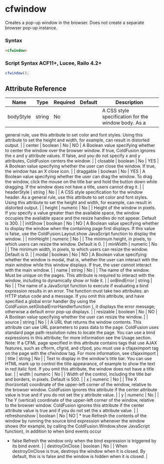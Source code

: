 # cfwindow

Creates a pop-up window in the browser. Does not create a 
 separate browser pop-up instance.

### Syntax

```html
<cfwindow>
```

### Script Syntax ACF11+, Lucee, Railo 4.2+

```javascript
cfwindow();
```

## Attribute Reference

| Name | Type | Required | Default | Description |
| --- | --- | --- | --- | --- |
| bodyStyle | string | No |  | A CSS style specification for the window body. As a 
 general rule, use this attribute to set color and 
 font styles. Using this attribute to set the height 
 and width, for example, can result in distorted output. |
| center | boolean | No | NO | A Boolean value specifying whether to center
 the window over the browser window.
If true, ColdFusion ignores the x and y
 attribute values.
If false, and you do not specify x and y
 attributes, ColdFusion centers the window. |
| closable | boolean | No | YES | A Boolean value specifying whether the user can 
 close the window. If true, the window has an X 
 close icon. |
| draggable | boolean | No | YES | A Boolean value specifying whether the user can 
 drag the window. To drag the window, click the 
 mouse on the title bar and hold the button down 
 while dragging. If the window does not have a 
 title, users cannot drag it. |
| headerStyle | string | No |  | A CSS style specification for the window header. 
 As a general rule, use this attribute to set 
 color and font styles. Using this attribute to 
 set the height and width, for example, can 
 result in distorted output. |
| height | numeric | No |  | Height of the window in pixels. If you specify 
 a value greater than the available space, the 
 window occupies the available space and the 
 resize handles do not appear. Default is 300. |
| initShow | boolean | No | NO | A Boolean value specifying whether to display 
 the window when the containing page first displays. 
 If this value is false, use the 
 ColdFusion.Layout.show JavaScript function to 
 display the window. |
| minHeight | numeric | No |  | The minimum height, in pixels, to which users 
 can resize the window. Default is 0. |
| minWidth | numeric | No |  | The minimum width, in pixels, to which users 
 can resize the window. Default is 0. |
| modal | boolean | No | NO | A Boolean value specifying whether the window 
 is modal, that is, whether the user can interact 
 with the main window while this window displays. 
 If true, the user cannot interact with the main 
 window. |
| name | string | No |  | The name of the window. Must be unique on the 
 pages. This attribute is required to interact 
 with the window, including to dynamically show 
 or hide it. |
| onBindError | string | No |  | The name of a JavaScript function to execute 
 if evaluating a bind expression results in an 
 error. The function must take two attributes: 
 an HTTP status code and a message. 
 If you omit this attribute, and have specified 
 a global error handler 
 (by using the ColdFusion.setGlobalErrorHandlerfunction ), 
 it displays the error message; otherwise a default 
 error pop-up displays. |
| resizable | boolean | No | NO | A Boolean value specifying whether the user can 
 resize the window. |
| source | string | No |  | A URL that returns the window contents. This 
 attribute can use URL parameters to pass data 
 to the page. ColdFusion uses standard page path 
 resolution rules to locate the page. You can use 
 a bind expressions in this attribute; for more 
 information see the Usage section. Note: If a 
 CFML page specified in this attribute contains 
 tags that use AJAX features, such as cfform, 
 cfgrid, and cfpod, you must use a cfajaximport 
 tag on the page with the cfwindow tag. 
 For more information, see cfajaximport |
| title | string | No |  | Text to display in the window's title bar. You 
 can use HTML mark up to control the title 
 appearance, of example to show the text in 
 red italic font. If you omit this attribute, 
 the window does not have a title bar. |
| width | numeric | No |  | Width of the control, including the title bar 
 and borders, in pixels. Default is 500. |
| x | numeric | No |  | The X (horizontal) coordinate of the upper-left 
 corner of the window, relative to the browser 
 window. ColdFusion ignores this attribute if 
 the center attribute value is true and if you 
 do not set the y attribute value. |
| y | numeric | No |  | The Y (vertical) coordinate of the upper-left 
 corner of the window, relative to the browser 
 window. ColdFusion ignores this attribute if 
 the center attribute value is true and if you 
 do not set the x attribute value. |
| refreshonshow | boolean | No | NO | * true Refresh the contents of the window by running the source bind expression whenever the window shows (for example, by calling the ColdFusion.Window.show JavaScript function), in addition to when bind events occur
 * false Refresh the window only when the bind expression is triggered by its bind event. |
| destroyOnClose | boolean | No |  | When destroyOnClose is true, destroys the window when it is closed. By default, this is is false and the window is hidden when it is closed. |
